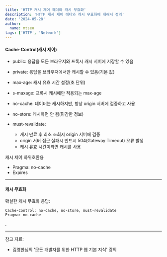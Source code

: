 ```yaml
---
title: 'HTTP 캐시 제어 헤더와 캐시 무효화'
description: 'HTTP 캐시 제어 헤더와 캐시 무효화에 대해서 정리'
date: '2024-05-28'
author:
  name: mtseo
tags: ['HTTP', 'Network']
---
```


#### Cache-Control(캐시 제어)

- public: 응답을 모든 브라우저와 프록시 캐시 서버에 저장할 수 있음
- private: 응답을 브라우저에서만 캐시할 수 있음(기본 값)

- max-age: 캐시 유효 시간 설정(초 단위)
- s-maxage: 프록시 캐시에만 적용되는 max-age
- no-cache: 데이터는 캐시하지만, 항상 origin 서버에 검증하고 사용
- no-store: 캐시하면 안 됨(민감한 정보)

- must-revalidate:
  - 캐시 만료 후 최초 조회시 origin 서버에 검증
  - origin 서버 접근 실패시 반드시 504(Gateway Timeout) 오류 발생
  - 캐시 유효 시간이라면 캐시를 사용

캐시 제어 하위호환용

- Pragma: no-cache
- Expires

---

#### 캐시 무효화

확실한 캐시 무효화 응답:

```HTTP
Cache-Control: no-cache, no-store, must-revalidate
Pragma: no-cache
```

.

---

참고 자료:

- 김영한님의 '모든 개발자를 위한 HTTP 웹 기본 지식' 강의
